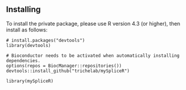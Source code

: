 ## Installing

To install the private package, please use R version 4.3 (or higher), then install as follows:

    # install.packages("devtools")
    library(devtools)

    # Bioconductor needs to be activated when automatically installing dependencies.
    options(repos = BiocManager::repositories())
    devtools::install_github("trichelab/mySpliceR")

    library(mySpliceR)
